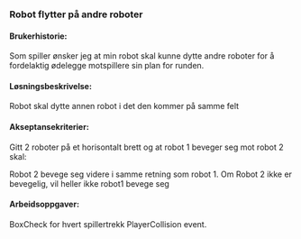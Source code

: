 ### Robot flytter på andre roboter
#### Brukerhistorie:
Som spiller ønsker jeg at min robot skal kunne dytte andre roboter for å fordelaktig ødelegge motspillere sin plan for runden.

#### Løsningsbeskrivelse:
Robot skal dytte annen robot i det den kommer på samme felt

#### Akseptansekriterier:
Gitt 2 roboter på et horisontalt brett og at robot 1 beveger seg mot robot 2 skal:

Robot 2 bevege seg videre i samme retning som robot 1.
Om Robot 2 ikke er bevegelig, vil heller ikke robot1 bevege seg

#### Arbeidsoppgaver:
BoxCheck for hvert spillertrekk
PlayerCollision event.
